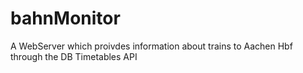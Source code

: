 # bahnMonitor
A WebServer which proivdes information about trains to Aachen Hbf through the DB Timetables API
